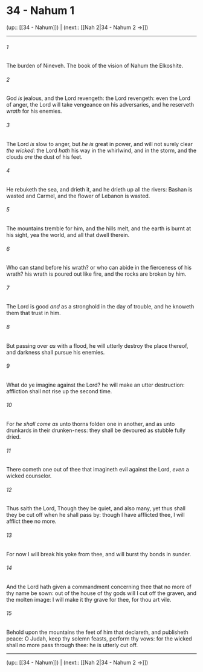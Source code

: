 # 34 - Nahum 1

(up:: [[34 - Nahum]]) | (next:: [[Nah 2|34 - Nahum 2 →]])

***


###### 1 
The burden of Nineveh. The book of the vision of Nahum the Elkoshite. 

###### 2 
God _is_ jealous, and the Lord revengeth: the Lord revengeth: even the Lord of anger, the Lord will take vengeance on his adversaries, and he reserveth _wrath_ for his enemies. 

###### 3 
The Lord _is_ slow to anger, but _he is_ great in power, and will not surely clear _the wicked_: the Lord _hath_ his way in the whirlwind, and in the storm, and the clouds _are_ the dust of his feet. 

###### 4 
He rebuketh the sea, and drieth it, and he drieth up all the rivers: Bashan is wasted and Carmel, and the flower of Lebanon is wasted. 

###### 5 
The mountains tremble for him, and the hills melt, and the earth is burnt at his sight, yea the world, and all that dwell therein. 

###### 6 
Who can stand before his wrath? or who can abide in the fierceness of his wrath? his wrath is poured out like fire, and the rocks are broken by him. 

###### 7 
The Lord is good _and_ as a stronghold in the day of trouble, and he knoweth them that trust in him. 

###### 8 
But passing over _as_ with a flood, he will utterly destroy the place thereof, and darkness shall pursue his enemies. 

###### 9 
What do ye imagine against the Lord? he will make an utter destruction: affliction shall not rise up the second time. 

###### 10 
For _he shall come as_ unto thorns folden one in another, and as unto drunkards in their drunken-ness: they shall be devoured as stubble fully dried. 

###### 11 
There cometh one out of thee that imagineth evil against the Lord, _even_ a wicked counselor. 

###### 12 
Thus saith the Lord, Though they be quiet, and also many, yet thus shall they be cut off when he shall pass by: though I have afflicted thee, I will afflict thee no more. 

###### 13 
For now I will break his yoke from thee, and will burst thy bonds in sunder. 

###### 14 
And the Lord hath given a commandment concerning thee that no more of thy name be sown: out of the house of thy gods will I cut off the graven, and the molten image: I will make it thy grave for thee, for thou art vile. 

###### 15 
Behold upon the mountains the feet of him that declareth, and publisheth peace: O Judah, keep thy solemn feasts, perform thy vows: for the wicked shall no more pass through thee: he is utterly cut off.

***

(up:: [[34 - Nahum]]) | (next:: [[Nah 2|34 - Nahum 2 →]])
